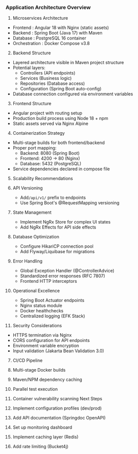 ### Application Architecture Overview
1. Microservices Architecture

- Frontend : Angular 18 with Nginx (static assets)
- Backend : Spring Boot (Java 17) with Maven
- Database : PostgreSQL 16 container
- Orchestration : Docker Compose v3.8
2. Backend Structure

- Layered architecture visible in Maven project structure
- Potential layers:
  - Controllers (API endpoints)
  - Services (Business logic)
  - Repositories (Database access)
  - Configuration (Spring Boot auto-config)
- Database connection configured via environment variables
3. Frontend Structure

- Angular project with routing setup
- Production build process using Node 18 + npm
- Static assets served via Nginx Alpine
4. Containerization Strategy

- Multi-stage builds for both frontend/backend
- Proper port mapping:
  - Backend: 8080 (Spring Boot)
  - Frontend: 4200 → 80 (Nginx)
  - Database: 5432 (PostgreSQL)
- Service dependencies declared in compose file
5. Scalability Recommendations

1. API Versioning
   
   - Add`/api/v1/` prefix to endpoints
   - Use Spring Boot's @RequestMapping versioning
2. State Management
   
   - Implement NgRx Store for complex UI states
   - Add NgRx Effects for API side effects
3. Database Optimization
   
   - Configure HikariCP connection pool
   - Add Flyway/Liquibase for migrations
4. Error Handling
   
   - Global Exception Handler (@ControllerAdvice)
   - Standardized error responses (RFC 7807)
   - Frontend HTTP interceptors
5. Operational Excellence
   
   - Spring Boot Actuator endpoints
   - Nginx status module
   - Docker healthchecks
   - Centralized logging (EFK Stack)
6. Security Considerations

- HTTPS termination via Nginx
- CORS configuration for API endpoints
- Environment variable encryption
- Input validation (Jakarta Bean Validation 3.0)
7. CI/CD Pipeline

1. Multi-stage Docker builds
2. Maven/NPM dependency caching
3. Parallel test execution
4. Container vulnerability scanning
Next Steps

1. Implement configuration profiles (dev/prod)
2. Add API documentation (Springdoc OpenAPI)
3. Set up monitoring dashboard
4. Implement caching layer (Redis)
5. Add rate limiting (Bucket4j)
